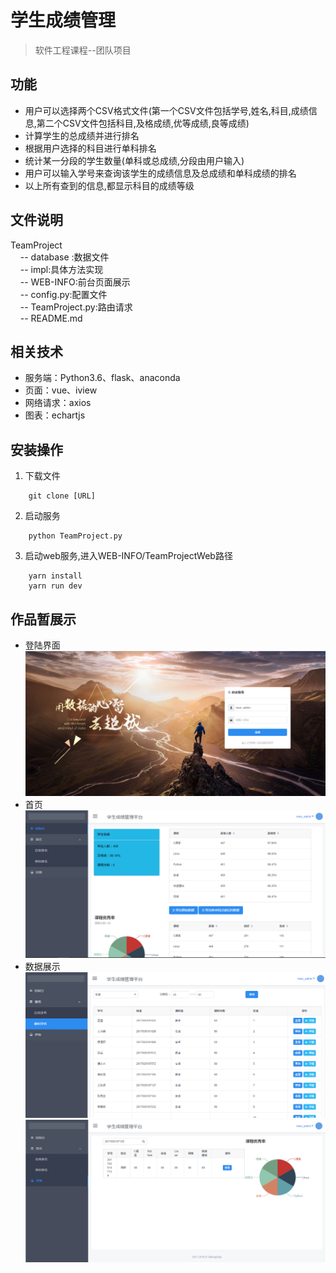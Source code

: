 # 学生成绩管理
> 软件工程课程--团队项目
## 功能
- 用户可以选择两个CSV格式文件(第一个CSV文件包括学号,姓名,科目,成绩信息,第二个CSV文件包括科目,及格成绩,优等成绩,良等成绩)
- 计算学生的总成绩并进行排名
- 根据用户选择的科目进行单科排名
- 统计某一分段的学生数量(单科或总成绩,分段由用户输入)
- 用户可以输入学号来查询该学生的成绩信息及总成绩和单科成绩的排名
- 以上所有查到的信息,都显示科目的成绩等级

## 文件说明
TeamProject  
&nbsp;&nbsp;&nbsp;&nbsp;-- database  :数据文件  
&nbsp;&nbsp;&nbsp;&nbsp;-- impl:具体方法实现  
&nbsp;&nbsp;&nbsp;&nbsp;-- WEB-INFO:前台页面展示  
&nbsp;&nbsp;&nbsp;&nbsp;-- config.py:配置文件  
&nbsp;&nbsp;&nbsp;&nbsp;-- TeamProject.py:路由请求  
&nbsp;&nbsp;&nbsp;&nbsp;-- README.md   

## 相关技术
- 服务端：Python3.6、flask、anaconda
- 页面：vue、iview
- 网络请求：axios
- 图表：echartjs

## 安装操作
1. 下载文件
```
    git clone [URL]
```
2. 启动服务
```
    python TeamProject.py
```
3. 启动web服务,进入WEB-INFO/TeamProjectWeb路径
```
    yarn install
    yarn run dev
```

## 作品暂展示
- 登陆界面
![image](./images/login.jpg)
- 首页
![image](./images/index.jpg)
- 数据展示
![image](./images/show1.jpg)
![image](./images/show2.jpg)